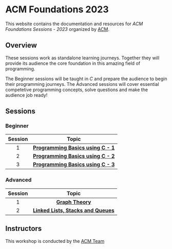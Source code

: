 # ACM Foundations 2023

This website contains the documentation and resources for *ACM Foundations Sessions - 2023* organized by [ACM](https://www.acmbpdc.org/).

## Overview

These sessions work as standalone learning journeys. Together they will provide its audience the core foundation in this amazing field of programming.

The Beginner sessions will be taught in *C* and prepare the audience to begin their programming journeys. The Advanced sessions will cover essential competetive programming concepts, solve questions and make the audience job ready!

## Sessions


### Beginner

| Session | Topic |
| :-----: |:-------------:|
| 1 | [**Programming Basics using C - 1**](./Beginner-1) |
| 2 | [**Programming Basics using C - 2**](./Beginner-2) |
| 3 | [**Programming Basics using C - 3**](./Beginner-3) |



### Advanced

| Session | Topic |
| :-----: |:-------------:|
| 1 | [**Graph Theory**](./Advanced-1) |
| 2 | [**Linked Lists, Stacks and Queues**](./Advanced-2) |


## Instructors

This workshop is conducted by the [ACM Team](https://www.acmbpdc.org/about)
